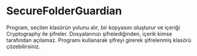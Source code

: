 # SecureFolderGuardian
Program, seçilen klasörün yolunu alır, bir kopyasını oluşturur ve içeriği Cryptography ile şifreler. Dosyalarınızı şifrelediğinden, içerik kimse tarafından açılamaz. Programı kullanarak şifreyi girerek şifrelenmiş klasörü çözebilirsiniz.
